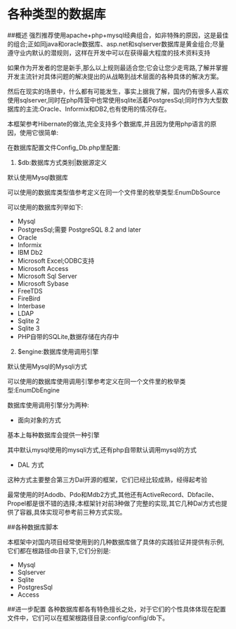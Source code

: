 # 各种类型的数据库
##概述
强烈推荐使用apache+php+mysql经典组合，如非特殊的原因，这是最佳的组合;正如同java和oracle数据库、asp.net和sqlserver数据库是黄金组合;尽量遵守业内默认的潜规则，这样在开发中可以在获得最大程度的技术资料支持

如果作为开发者的您是新手,那么以上规则最适合您;它会让您少走弯路,了解并掌握开发主流针对具体问题的解决提出的从战略到战术层面的各种具体的解决方案。

然后在现实的场景中，什么都有可能发生，事实上据我了解，国内仍有很多人喜欢使用sqlserver,同时在php阵营中也常使用sqlite活着PostgresSql;同时作为大型数据库的主流:Oracle、Informix和DB2,也有使用的情况存在。

本框架参考Hibernate的做法,完全支持多个数据库,并且因为使用php语言的原因，使用它很简单:

在数据库配置文件Config_Db.php里配置:
1. $db:数据库方式类别|数据源定义

默认使用Mysql数据库

可以使用的数据库类型值参考定义在同一个文件里的枚举类型:EnumDbSource

可以使用的数据库列举如下:
* Mysql
* PostgresSql;需要 PostgreSQL 8.2 and later
* Oracle
* Informix
* IBM Db2
* Microsoft Excel;ODBC支持
* Microsoft Access
* Microsoft Sql Server
* Microsoft Sybase
* FreeTDS
* FireBird
* Interbase
* LDAP
* Sqlite 2
* Sqlite 3
* PHP自带的SQLite,数据存储在内存中

2. $engine:数据库使用调用引擎

默认使用Mysql的Mysqli方式

可以使用的数据库使用调用引擎参考定义在同一个文件里的枚举类型:EnumDbEngine

数据库使用调用引擎分为两种:
* 面向对象的方式

 基本上每种数据库会提供一种引擎

 其中默认mysql使用的mysqli方式,还有php自带默认调用mysql的方式

* DAL 方式

这种方式主要整合第三方Dal开源的框架，它们已经比较成熟，经得起考验

最常使用的时Adodb、Pdo和Mdb2方式,其他还有ActiveRecord、Dbfacile、Propel都是很不错的选择;本框架针对前3种做了完整的实现,其它几种Dal方式也提供了容器,具体实现可参考前三种方式实现。

##各种数据库脚本

本框架中对国内项目经常使用到的几种数据库做了具体的实践验证并提供有示例,它们都在根路径db目录下,它们分别是:
* Mysql
* Sqlserver
* Sqlite
* PostgresSql
* Access

##进一步配置
各种数据库都各有特色擅长之处，对于它们的个性具体体现在配置文件中，它们可以在框架根路径目录:config/config/db下。
